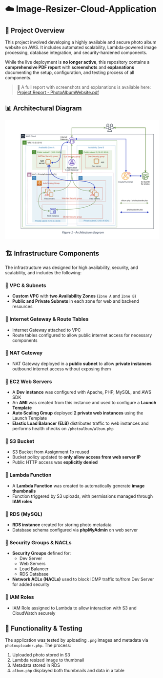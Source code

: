 # ☁️ Image-Resizer-Cloud-Application

## 📸 Project Overview

This project involved developing a highly available and secure photo album website on AWS. It includes automated scalability, Lambda-powered image processing, database integration, and security-hardened components.

While the live deployment is **no longer active**, this repository contains a **comprehensive PDF report** with **screenshots** and **explanations** documenting the setup, configuration, and testing process of all components.
> 📝 A full report with screenshots and explanations is available here: [Project Report - PhotoAlbumWebsite.pdf](/Project%20Report%20-%20Photo%20Album%20Website.pdf)




## 📊 Architectural Diagram


![Architectural Diagram](https://github.com/MGibbons01/Image-Resizer-Cloud-Application/blob/main/ArchitecturalDiagram.png?raw=true)



## 🏗️ Infrastructure Components

The infrastructure was designed for high availability, security, and scalability, and includes the following:

### 🔹 VPC & Subnets
- **Custom VPC** with **two Availability Zones** (`Zone A` and `Zone B`)
- **Public and Private Subnets** in each zone for web and backend resources

### 🔹 Internet Gateway & Route Tables
- Internet Gateway attached to VPC
- Route tables configured to allow public internet access for necessary components

### 🔹 NAT Gateway
- NAT Gateway deployed in a **public subnet** to allow **private instances** outbound internet access without exposing them

### 🔹 EC2 Web Servers
- A **Dev instance** was configured with Apache, PHP, MySQL, and AWS SDK
- An **AMI** was created from this instance and used to configure a **Launch Template**
- **Auto Scaling Group** deployed **2 private web instances** using the Launch Template
- **Elastic Load Balancer (ELB)** distributes traffic to web instances and performs health checks on `/photoalbum/album.php`

### 🔹 S3 Bucket
- S3 Bucket from Assignment 1b reused
- Bucket policy updated to **only allow access from web server IP**
- Public HTTP access was **explicitly denied**

### 🔹 Lambda Function
- A **Lambda Function** was created to automatically generate **image thumbnails**
- Function triggered by S3 uploads, with permissions managed through **IAM roles**

### 🔹 RDS (MySQL)
- **RDS instance** created for storing photo metadata
- Database schema configured via **phpMyAdmin** on web server

### 🔹 Security Groups & NACLs
- **Security Groups** defined for:
  - Dev Server
  - Web Servers
  - Load Balancer
  - RDS Database
- **Network ACLs (NACLs)** used to block ICMP traffic to/from Dev Server for added security

### 🔹 IAM Roles
- IAM Role assigned to Lambda to allow interaction with S3 and CloudWatch securely


## 🧪 Functionality & Testing

The application was tested by uploading `.png` images and metadata via `photouploader.php`. The process:
1. Uploaded photo stored in S3
2. Lambda resized image to thumbnail
3. Metadata stored in RDS
4. `album.php` displayed both thumbnails and data in a table


